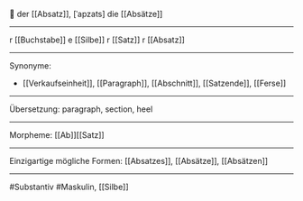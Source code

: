 🔵 der [[Absatz]], [ˈapzats]
die [[Absätze]]


---
r [[Buchstabe]]
e [[Silbe]]
r [[Satz]] 
r [[Absatz]] 

---
Synonyme:
- [[Verkaufseinheit]], [[Paragraph]], [[Abschnitt]], [[Satzende]], [[Ferse]]

---
Übersetzung: paragraph, section, heel

---
Morpheme:
[[Ab]][[Satz]]

---
Einzigartige mögliche Formen: [[Absatzes]], [[Absätze]], [[Absätzen]]

---
#Substantiv #Maskulin, [[Silbe]]